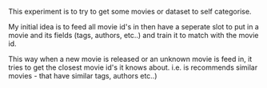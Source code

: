 This experiment is to try to get some movies or dataset to self categorise.

My initial idea is to feed all movie id's in then have a seperate slot to put in 
a movie and its fields (tags, authors, etc..) and train it to match with the movie id.

This way when a new movie is released or an unknown movie is feed in, it tries to get
the closest movie id's it knows about. i.e. is recommends similar movies - that have similar tags, authors etc..)